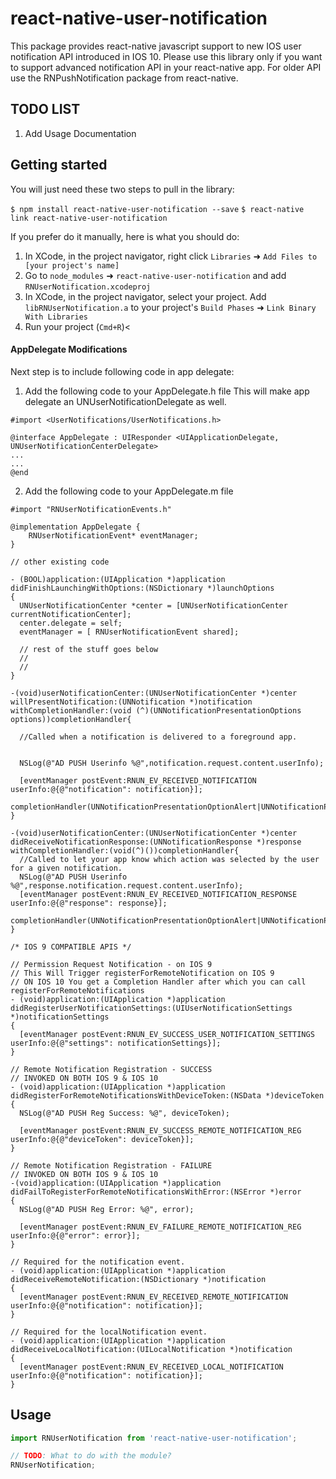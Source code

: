 
# react-native-user-notification
This package provides react-native javascript support to new IOS user notification API introduced in IOS 10.
Please use this library only if you want to support advanced notification API in your react-native app. For older API use the RNPushNotification package from react-native.


## TODO LIST
1. Add Usage Documentation

## Getting started
You will just need these two steps to pull in the library:

`$ npm install react-native-user-notification --save`
`$ react-native link react-native-user-notification`

If you prefer do it manually, here is what you should do:

1. In XCode, in the project navigator, right click `Libraries` ➜ `Add Files to [your project's name]`
2. Go to `node_modules` ➜ `react-native-user-notification` and add `RNUserNotification.xcodeproj`
3. In XCode, in the project navigator, select your project. Add `libRNUserNotification.a` to your project's `Build Phases` ➜ `Link Binary With Libraries`
4. Run your project (`Cmd+R`)<

#### AppDelegate Modifications
Next step is to include following code in app delegate:

1. Add the following code to your AppDelegate.h file
This will make app delegate an UNUserNotificationDelegate as well.
```objc
#import <UserNotifications/UserNotifications.h>

@interface AppDelegate : UIResponder <UIApplicationDelegate, UNUserNotificationCenterDelegate>
...
...
@end
```
2. Add the following code to your AppDelegate.m file
```objc
#import "RNUserNotificationEvents.h"

@implementation AppDelegate {
    RNUserNotificationEvent* eventManager;
}

// other existing code

- (BOOL)application:(UIApplication *)application didFinishLaunchingWithOptions:(NSDictionary *)launchOptions
{
  UNUserNotificationCenter *center = [UNUserNotificationCenter currentNotificationCenter];
  center.delegate = self;
  eventManager = [ RNUserNotificationEvent shared];
  
  // rest of the stuff goes below
  //
  //
}

-(void)userNotificationCenter:(UNUserNotificationCenter *)center willPresentNotification:(UNNotification *)notification withCompletionHandler:(void (^)(UNNotificationPresentationOptions options))completionHandler{
  
  //Called when a notification is delivered to a foreground app.

  
  NSLog(@"AD PUSH Userinfo %@",notification.request.content.userInfo);

  [eventManager postEvent:RNUN_EV_RECEIVED_NOTIFICATION userInfo:@{@"notification": notification}];
  completionHandler(UNNotificationPresentationOptionAlert|UNNotificationPresentationOptionSound);
}

-(void)userNotificationCenter:(UNUserNotificationCenter *)center didReceiveNotificationResponse:(UNNotificationResponse *)response withCompletionHandler:(void(^)())completionHandler{
  //Called to let your app know which action was selected by the user for a given notification.
  NSLog(@"AD PUSH Userinfo %@",response.notification.request.content.userInfo);
  [eventManager postEvent:RNUN_EV_RECEIVED_NOTIFICATION_RESPONSE userInfo:@{@"response": response}];
  completionHandler(UNNotificationPresentationOptionAlert|UNNotificationPresentationOptionSound);
}

/* IOS 9 COMPATIBLE APIS */

// Permission Request Notification - on IOS 9
// This Will Trigger registerForRemoteNotification on IOS 9
// ON IOS 10 You get a Completion Handler after which you can call registerForRemoteNotifications
- (void)application:(UIApplication *)application didRegisterUserNotificationSettings:(UIUserNotificationSettings *)notificationSettings
{
  [eventManager postEvent:RNUN_EV_SUCCESS_USER_NOTIFICATION_SETTINGS userInfo:@{@"settings": notificationSettings}];
}

// Remote Notification Registration - SUCCESS
// INVOKED ON BOTH IOS 9 & IOS 10
- (void)application:(UIApplication *)application didRegisterForRemoteNotificationsWithDeviceToken:(NSData *)deviceToken
{
  NSLog(@"AD PUSH Reg Success: %@", deviceToken);

  [eventManager postEvent:RNUN_EV_SUCCESS_REMOTE_NOTIFICATION_REG userInfo:@{@"deviceToken": deviceToken}];
}

// Remote Notification Registration - FAILURE
// INVOKED ON BOTH IOS 9 & IOS 10
-(void)application:(UIApplication *)application didFailToRegisterForRemoteNotificationsWithError:(NSError *)error
{
  NSLog(@"AD PUSH Reg Error: %@", error);

  [eventManager postEvent:RNUN_EV_FAILURE_REMOTE_NOTIFICATION_REG userInfo:@{@"error": error}];
}

// Required for the notification event.
- (void)application:(UIApplication *)application didReceiveRemoteNotification:(NSDictionary *)notification
{
  [eventManager postEvent:RNUN_EV_RECEIVED_REMOTE_NOTIFICATION userInfo:@{@"notification": notification}];
}

// Required for the localNotification event.
- (void)application:(UIApplication *)application didReceiveLocalNotification:(UILocalNotification *)notification
{
  [eventManager postEvent:RNUN_EV_RECEIVED_LOCAL_NOTIFICATION userInfo:@{@"notification": notification}];
}

```

## Usage
```javascript
import RNUserNotification from 'react-native-user-notification';

// TODO: What to do with the module?
RNUserNotification;
```
  
